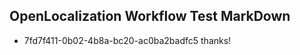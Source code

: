 ## OpenLocalization Workflow Test MarkDown
* 7fd7f411-0b02-4b8a-bc20-ac0ba2badfc5 thanks!

<!--HONumber=Aug16_HO4-->


